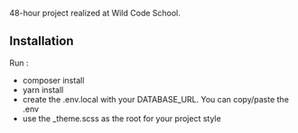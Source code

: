 48-hour project realized at Wild Code School.

## Installation

Run :

- composer install
- yarn install
- create the .env.local with your DATABASE_URL. You can copy/paste the .env
- use the \_theme.scss as the root for your project style
